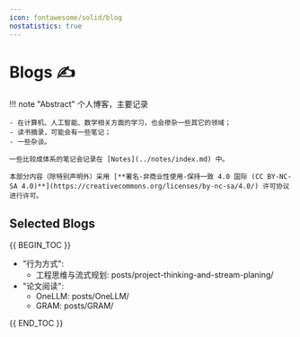```yaml
---
icon: fontawesome/solid/blog
nostatistics: true
---
```

# Blogs ✍

!!! note "Abstract"
    个人博客，主要记录

    - 在计算机、人工智能、数学相关方面的学习，也会掺杂一些其它的领域；
    - 读书摘录，可能会有一些笔记；
    - 一些杂谈。

    一些比较成体系的笔记会记录在 [Notes](../notes/index.md) 中。

    本部分内容（除特别声明外）采用 [**署名-非商业性使用-保持一致 4.0 国际 (CC BY-NC-SA 4.0)**](https://creativecommons.org/licenses/by-nc-sa/4.0/) 许可协议进行许可。

## Selected Blogs

{{ BEGIN_TOC }}

- "行为方式":
    - 工程思维与流式规划: posts/project-thinking-and-stream-planing/
- "论文阅读":
    - OneLLM: posts/OneLLM/
    - GRAM: posts/GRAM/

{{ END_TOC }}
